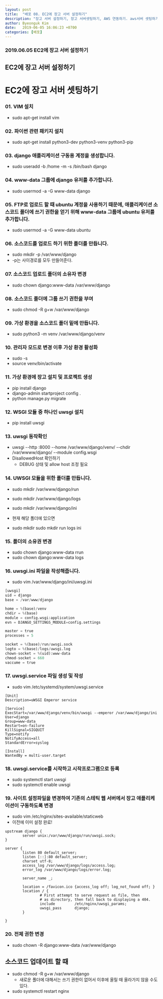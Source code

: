 ```yaml
---
layout: post
title:  "배포 08. EC2에 장고 서버 설정하기"
description: "장고 서버 설정하기, 장고 서버셋팅하기, AWS 연동하기. aws서버 셋팅하기. s3, nginx 설정하기 uwsgi 설정하기, uwsgi.ini, 가상환경 만들기"
author: Byeonguk Kim
date:   2019-06-05 16:06:23 +0700
categories: [배포]
---
```


### 2019.06.05 EC2에 장고 서버 설정하기

## EC2에 장고 서버 설정하기

# EC2에 장고 서버 셋팅하기

### 01. VIM 설치

* sudo apt-get install vim

### 02. 파이썬 관련 패키지 설치

* sudo apt-get install python3-dev python3-venv python3-pip

### 03. django 애플리케이션 구동용 계정을 생성합니다.

* sudo useradd -b /home -m -s /bin/bash django

### 04. www-data 그룹에 django 유저를 추가합니다.

* sudo usermod -a -G www-data django

### 05. FTP로 업로드 할 때 ubuntu 계정을 사용하기 때문에, 애플리케이션 소스코드 폴더에 쓰기 권한을 얻기 위해 www-data 그룹에 ubuntu 유저를 추가합니다. 
* sudo usermod -a -G www-data ubuntu

### 06. 소스코드를 업로드 하기 위한 폴더를 만듭니다.

* sudo mkdir -p /var/www/django
* -p는 사이경로를 모두 만들어준다.

### 07. 소스코드 업로드 폴더의 소유자 변경

* sudo chown django:www-data /var/www/django

### 08. 소스코드 폴더에 그룹 쓰기 권한을 부여

* sudo chmod -R g+w /var/www/django

### 09. 가상 환경을 소스코드 폴더 밑에 만듭니다.
* sudo python3 -m venv /var/www/django/venv

### 10. 관리자 모드로 변경 이후 가상 환경 활성화

* sudo -s
* source venv/bin/activate

### 11. 가상 환경에 장고 설치 및 프로젝트 생성

* pip install django
* django-admin startproject config .
* python manage.py migrate

### 12. WSGI 모듈 중 하나인 uwsgi 설치

* pip install uwsgi

### 13. uwsgi 동작확인 

* uwsgi --http :8000 --home /var/www/django/venv/ --chdir /var/wwww/django/ --module config.wsgi
* DisallowedHost 확인하기
	*  DEBUG 상태 및 allow host 조정 필요

### 14. UWSGI 모듈을 위한 폴더를 만듭니다.

* sudo mkdir /var/www/django/run
* sudo mkdir /var/www/django/logs
* sudo mkdir /var/www/django/ini

* 현재 해당 폴더에 있으면
* sudo mkdir sudo mkdir run logs ini

### 15. 폴더의 소유권 변경

* sudo chown django:www-data rrun
* sudo chown django:www-data logs

### 16. uwsgi.ini 파일을 작성해줍니다.

* sudo vim /var/www/django/ini/uwsgi.ini

```python
[uwsgi]
uid = django
base = /var/www/django

home = %(base)/venv
chdir = %(base)
module = config.wsgi:application
evn = DJANGO_SETTINGS_MODULE=config.settings

master = true
processes = 5

socket = %(base)/run/uwsgi.sock
logto = %(base)/logs/uwsgi.log
chown-socket = %(uid):www-data
chmod-socket = 660
vaccume = true
```

### 17. uwsgi.service 파일 생성 및 작성

* sudo vim /etc/systemd/system/uwsgi.service

```
[Unit]
Description=uWSGI Emperor service

[Service]
ExecStart=/var/www/django/venv/bin/uwsgi --emperor /var/www/django/ini
User=django
Group=www-data
Restart=on-failure
KillSignal=SIGQUIT
Type=notify
NotifyAccess=all
StandardError=syslog

[Install]
WantedBy = multi-user.target
```

### 18. uwsgi.service를 시작하고 시작프로그램으로 등록
* sudo systemctl start uwsgi
* sudo systemctl enable uwsgi

### 19. 사이트 설정파일을 변경하여 기존의 스테틱 웹 서버에서 장고 애플리케이션이 구동하도록 변경

* sudo vim /etc/nginx/sites-available/staticweb
* 이전에 이미 설정 완료!

```
upstream django {
        server unix:/var/www/django/run/uwsgi.sock;
}

server {
        listen 80 default_server;
        listen [::]:80 default_server;
        charset utf-8;
        access_log /var/www/django/logs/access.log;
        error_log /var/www/django/logs/error.log;

        server_name _;

        location = /favicon.ico {access_log off; log_not_found off; }
        location / {
                # First attempt to serve request as file, then
                # as directory, then fall back to displaying a 404.
                include         /etc/nginx/uwsgi_params;
                uwsgi_pass      django;
        }

}
```

### 20. 전체 권한 변경

* sudo chown -R django:www-data /var/www/django


## 소스코드 업데이트 할 때 

* sudo chmod -R g+w /var/www/django
    * 새로운 폴더에 대해서는 쓰기 권한이 없어서 이후에 올릴 때 올라가지 않을 수도 있다.
* sudo systemctl restart nginx
